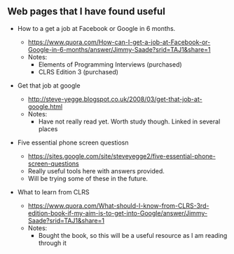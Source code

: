 ## Web pages that I have found useful

- How to a get a job at Facebook or Google in 6 months.
  - https://www.quora.com/How-can-I-get-a-job-at-Facebook-or-Google-in-6-months/answer/Jimmy-Saade?srid=TAJ1&share=1
  - Notes:
    - Elements of Programming Interviews (purchased)
    - CLRS Edition 3 (purchased)

- Get that job at google
  - http://steve-yegge.blogspot.co.uk/2008/03/get-that-job-at-google.html
  - Notes:
    - Have not really read yet. Worth study though. Linked in several places

- Five essential phone screen questiosn
  - https://sites.google.com/site/steveyegge2/five-essential-phone-screen-questions
  - Really useful tools here with answers provided.
  - Will be trying some of these in the future.

- What to learn from CLRS
  - https://www.quora.com/What-should-I-know-from-CLRS-3rd-edition-book-if-my-aim-is-to-get-into-Google/answer/Jimmy-Saade?srid=TAJ1&share=1
  - Notes:
    - Bought the book, so this will be a useful resource as I am reading through it 
